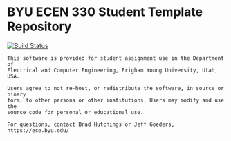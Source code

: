 # BYU ECEN 330 Student Template Repository

[![Build Status](https://travis-ci.com/byu-cpe/ecen330_student.svg?branch=master)](https://travis-ci.com/byu-cpe/ecen330_student)

```
This software is provided for student assignment use in the Department of
Electrical and Computer Engineering, Brigham Young University, Utah, USA.

Users agree to not re-host, or redistribute the software, in source or binary
form, to other persons or other institutions. Users may modify and use the
source code for personal or educational use.

For questions, contact Brad Hutchings or Jeff Goeders, https://ece.byu.edu/
```
